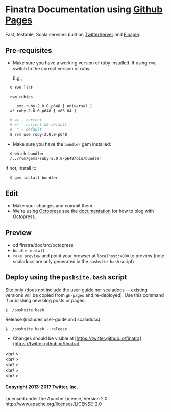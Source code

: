 # Finatra Documentation using [Github Pages](https://pages.github.com/)

Fast, testable, Scala services built on [TwitterServer][twitter-server] and [Finagle][finagle].

Pre-requisites
--------------

* Make sure you have a working version of ruby installed. If using `rvm`, switch
  to the correct version of ruby.

  E.g.,

```bash
  $ rvm list

  rvm rubies

     ext-ruby-2.0.0-p648 [ universal ]
  =* ruby-2.0.0-p648 [ x86_64 ]

  # => - current
  # =* - current && default
  #  * - default
  $ rvm use ruby-2.0.0-p648
```

* Make sure you have the `bundler` gem installed:

```bash
  $ which bundler
  /../rvm/gems/ruby-2.0.0-p648/bin/bundler
```

  If not, install it:

```bash
  $ gem install bundler
```

Edit
----

* Make your changes and commit them.
* We're using [Octopress](http://octopress.org) see the [documentation](http://octopress.org/docs/blogging/) for how to blog with Octopress.

Preview
-------

* cd finatra/doc/src/octopress
* `bundle install`
* `rake preview` and point your browser at `localhost:4000` to preview (note: scaladocs are only generated in the `pushsite.bash` script)

Deploy using the `pushsite.bash` script
---------------------------------------

Site only (does not include the user-guide nor scaladocs -- existing versions will be copied from `gh-pages` and re-deployed). Use
this command if publishing new blog posts or pages:

```
$ ./pushsite.bash
```

Release (includes user-guide and scaladocs):

```
$ ./pushsite.bash --release
```

* Changes should be visible at [https://twitter.github.io/finatra](https://twitter.github.io/finatra).

<br/ >  
<br/ >  
<br/ >  
<br/ >  
<br/ >  

#### Copyright 2013-2017 Twitter, Inc.

Licensed under the Apache License, Version 2.0: http://www.apache.org/licenses/LICENSE-2.0

[twitter-server]: https://github.com/twitter/twitter-server
[finagle]: https://github.com/twitter/finagle